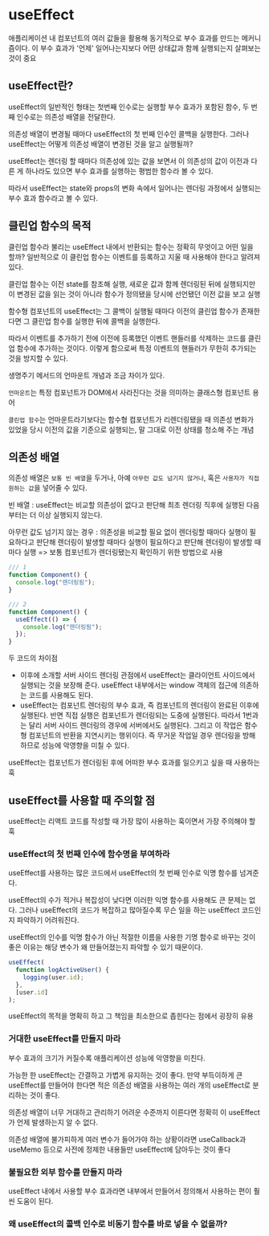 # useEffect

애플리케이션 내 컴포넌트의 여러 값들을 활용해 동기적으로 부수 효과를 만드는 메커니즘이다. 이 부수 효과가 '언제' 일어나는지보다 어떤 상태값과 함께 실행되는지 살펴보는 것이 중요

## useEffect란?

useEffect의 일반적인 형태는 첫번째 인수로는 실행할 부수 효과가 포함된 함수, 두 번째 인수로는 의존성 배열을 전달한다.

의존성 배열이 변경될 때마다 useEffect의 첫 번째 인수인 콜백을 실행한다. 그러나 useEffect는 어떻게 의존성 배열이 변경된 것을 알고 실행될까?

useEffect는 렌더링 할 때마다 의존성에 있는 값을 보면서 이 의존성의 값이 이전과 다른 게 하나라도 있으면 부수 효과를 실행하는 평범한 함수라 볼 수 있다.

따라서 useEffect는 state와 props의 변화 속에서 일어나는 렌더링 과정에서 실행되는 부수 효과 함수라고 볼 수 있다.

## 클린업 함수의 목적

클린업 함수라 불리는 useEffect 내에서 반환되는 함수는 정확히 무엇이고 어떤 일을 할까? 일반적으로 이 클린업 함수는 이벤트를 등록하고 지울 때 사용해야 한다고 알려져 있다.

클린업 함수는 이전 state를 참조해 실행, 새로운 값과 함께 렌더링된 뒤에 실행되지만 이 변경된 값을 읽는 것이 아니라 함수가 정의됐을 당시에 선언됐던 이전 값을 보고 실행

함수형 컴포넌트의 useEffect는 그 콜백이 실행될 때마다 이전의 클린업 함수가 존재한다면 그 클린업 함수를 실행한 뒤에 콜백을 실행한다.

따라서 이벤트를 추가하기 전에 이전에 등록했던 이벤트 핸들러를 삭제하는 코드를 클린업 함수에 추가하는 것이다. 이렇게 함으로써 특정 이벤트의 핸들러가 무한히 추가되는 것을 방지할 수 있다.

생명주기 메서드의 언마운트 개념과 조금 차이가 있다.

`언마운트`는 특정 컴포넌트가 DOM에서 사라진다는 것을 의미하는 클래스형 컴포넌트 용어

`클린업 함수`는 언마운트라기보다는 함수형 컴포넌트가 리렌더링됐을 때 의존성 변화가 있었을 당시 이전의 값을 기준으로 실행되는, 말 그대로 이전 상태를 청소해 주는 개념

## 의존성 배열

의존성 배열은 `보통 빈 배열`을 두거나, 아예 `아무런 값도 넘기지 않거나`, 혹은 `사용자가 직접 원하는 값`을 넣어줄 수 있다.

빈 배열 : useEffect는 비교할 의존성이 없다고 판단해 최초 렌더링 직후에 실행된 다음부터는 더 이상 실행되지 않는다.

아무런 값도 넘기지 않는 경우 : 의존성을 비교할 필요 없이 렌더링할 때마다 실행이 필요하다고 판단해 렌더링이 발생할 때마다 실행이 필요하다고 판단해 렌더링이 발생할 때마다 실행 => 보통 컴포넌트가 렌더링됐는지 확인하기 위한 방법으로 사용

```JavaScript
/// 1
function Component() {
  console.log("렌더링됨");
}

/// 2
function Component() {
  useEffect(() => {
    console.log("렌더링됨");
  });
}
```

두 코드의 차이점

- 이후에 소개할 서버 사이드 렌더링 관점에서 useEffect는 클라이언트 사이드에서 실행되는 것을 보장해 준다. useEffect 내부에서는 window 객체의 접근에 의존하는 코드를 사용해도 된다.
- useEffect는 컴포넌트 렌더링의 부수 효과, 즉 컴포넌트의 렌더링이 완료된 이후에 실행된다. 반면 직접 실행은 컴포넌트가 렌더링되는 도중에 실행된다. 따라서 1번과는 달리 서버 사이드 렌더링의 경우에 서버에서도 실행된다. 그리고 이 작업은 함수형 컴포넌트의 반환을 지연시키는 행위이다. 즉 무거운 작업일 경우 렌더링을 방해하므로 성능에 악영향을 미칠 수 있다.

useEffect는 컴포넌트가 렌더링된 후에 어떠한 부수 효과를 일으키고 싶을 때 사용하는 훅

## useEffect를 사용할 때 주의할 점

useEffect는 리액트 코드를 작성할 때 가장 많이 사용하는 훅이면서 가장 주의해야 할 훅

### useEffect의 첫 번째 인수에 함수명을 부여하라

useEffect를 사용하는 많은 코드에서 useEffect의 첫 번째 인수로 익명 함수를 넘겨준다.

useEffect의 수가 적거나 복잡성이 낮다면 이러한 익명 함수를 사용해도 큰 문제는 없다. 그러나 useEffect의 코드가 복잡하고 많아질수록 무슨 일을 하는 useEffect 코드인지 파악하기 어려워진다.

useEffect의 인수를 익명 함수가 아닌 적절한 이름을 사용한 기명 함수로 바꾸는 것이 좋은 이유는 해당 변수가 왜 만들어졌는지 파악할 수 있기 때문이다.

```JavaScript
useEffect(
  function logActiveUser() {
    logging(user.id);
  },
  [user.id]
);
```

useEffect의 목적을 명확히 하고 그 책임을 최소한으로 좁힌다는 점에서 굉장히 유용

### 거대한 useEffect를 만들지 마라

부수 효과의 크기가 커질수록 애플리케이션 성능에 악영향을 미친다.

가능한 한 useEffect는 간결하고 가볍게 유지하는 것이 좋다. 만약 부득이하게 큰 useEffect를 만들어야 한다면 적은 의존성 배열을 사용하는 여러 개의 useEffect로 분리하는 것이 좋다.

의존성 배열이 너무 거대하고 관리하기 어려운 수준까지 이른다면 정확히 이 useEffect가 언제 발생하는지 알 수 없다.

의존성 배열에 불가피하게 여러 변수가 들어가야 하는 상황이라면 useCallback과 useMemo 등으로 사전에 정제한 내용들만 useEffect에 담아두는 것이 좋다

### 불필요한 외부 함수를 만들지 마라

useEffect 내에서 사용할 부수 효과라면 내부에서 만들어서 정의해서 사용하는 편이 훨씬 도움이 된다.

### 왜 useEffect의 콜백 인수로 비동기 함수를 바로 넣을 수 없을까?
